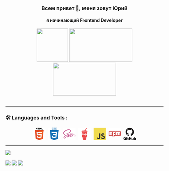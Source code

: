 <div id="header" align="center">

### Всем привет 👋, меня зовут Юрий
#### я начинающий Frontend Developer

<img src="https://media.giphy.com/media/3oKIPnAiaMCws8nOsE/giphy.gif" width="100" height="105"/>
<img src="https://media.giphy.com/media/13HgwGsXF0aiGY/giphy.gif" width="200" height="105"/>
<img src="https://media.giphy.com/media/349qKnoIBHK1i/giphy.gif" width="200" height="105"/>
<div>
<img src="https://komarev.com/ghpvc/?username=yrgenius&style=flat-square&color=blue" alt=""/>
</div>
</div>

----------

### :hammer_and_wrench: Languages and Tools :

<div id="skills" align="center">
    <img src="https://github.com/devicons/devicon/blob/master/icons/html5/html5-original-wordmark.svg" title="HTML5" alt="HTML5" width="40" height="40"/>&nbsp;
    <img src="https://github.com/devicons/devicon/blob/master/icons/css3/css3-plain-wordmark.svg"  title="CSS3" alt="CSS" width="40" height="40"/>&nbsp;
    <img src="https://github.com/devicons/devicon/blob/master/icons/sass/sass-original.svg" title="Sass" alt="Sass" width="40" height="40"/>&nbsp;
    <img src="https://github.com/devicons/devicon/blob/master/icons/gulp/gulp-plain.svg" title="Gulp" alt="Gulp" width="40" height="40"/>&nbsp;
    <img src="https://github.com/devicons/devicon/blob/master/icons/javascript/javascript-original.svg" title="JavaScript" alt="JavaScript" width="40" height="40"/>&nbsp;
    <img src="https://github.com/devicons/devicon/blob/master/icons/npm/npm-original-wordmark.svg" title="npm" alt="npm" width="40" height="40"/>&nbsp;
    <img src="https://github.com/devicons/devicon/blob/master/icons/github/github-original-wordmark.svg" title="Github" alt="Github" width="40" height="40"/>
</div>

----------

![](http://github-profile-summary-cards.vercel.app/api/cards/profile-details?username=yrgenius&theme=aura)

![](http://github-profile-summary-cards.vercel.app/api/cards/repos-per-language?username=yrgenius&theme=aura) ![](http://github-profile-summary-cards.vercel.app/api/cards/most-commit-language?username=yrgenius&theme=aura) ![](http://github-profile-summary-cards.vercel.app/api/cards/productive-time?username=yrgenius&theme=aura&utcOffset=8) 










<!--

Иконки  https://github.com/devicons/devicon/tree/master/icons
Гифки   https://giphy.com/

**yrgenius/yrgenius** is a ✨ _special_ ✨ repository because its `README.md` (this file) appears on your GitHub profile.

Here are some ideas to get you started:

- 🔭 I’m currently working on ...
- 🌱 I’m currently learning ...
- 👯 I’m looking to collaborate on ...
- 🤔 I’m looking for help with ...
- 💬 Ask me about ...
- 📫 How to reach me: ...
- 😄 Pronouns: ...
- ⚡ Fun fact: ...
-->
